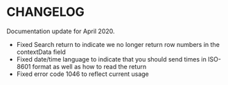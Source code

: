 # CHANGELOG

Documentation update for April 2020.

* Fixed Search return to indicate we no longer return row numbers in the contextData field
* Fixed date/time language to indicate that you should send times in ISO-8601 format as well as how to read the return
* Fixed error code 1046 to reflect current usage